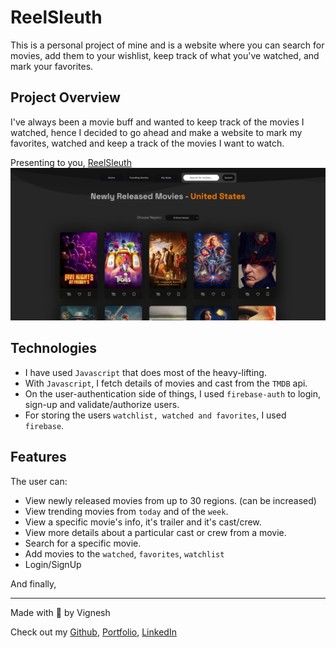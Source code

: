 # ReelSleuth

This is a personal project of mine and is a website where you can search for movies, add them to your wishlist, keep track of what you've watched, and mark your favorites.

## Project Overview

I've always been a movie buff and wanted to keep track of the movies I watched, hence I decided to go ahead and make a website to mark my favorites, watched and keep a track of the movies I want to watch.

Presenting to you, [ReelSleuth](https://reelsleuth.netlify.app/)
![Reel Sleuth Main Page](Assets\Images\reelSleuthMainPage.png)

## Technologies
- I have used ```Javascript``` that does most of the heavy-lifting.
- With ```Javascript```, I fetch details of movies and cast from the ```TMDB``` api.
- On the user-authentication side of things, I used ```firebase-auth``` to login, sign-up and validate/authorize users.
- For storing the users `watchlist, watched and favorites`, I used `firebase`.

## Features
The user can:
- View newly released movies from up to 30 regions. (can be increased)
- View trending movies from `today` and of the `week`.
- View a specific movie's info, it's trailer and it's cast/crew.
- View more details about a particular cast or crew from a movie.
- Search for a specific movie.
- Add movies to the `watched`, `favorites`, `watchlist`
- Login/SignUp



And finally,
***
Made with 🧡 by Vignesh

Check out my [Github](https://www.github.com/Vignesh-Venkatesh), [Portfolio](https://vignesh-venkatesh.github.io/), [LinkedIn](https://www.linkedin.com/in/vignesh-2k3/)
